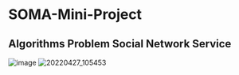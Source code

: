 # SOMA-Mini-Project
## Algorithms Problem Social Network Service


![image](https://user-images.githubusercontent.com/75887645/165422794-35450216-82fd-4dbc-a251-7e4eeee2c764.png)
![20220427_105453](https://user-images.githubusercontent.com/75887645/165422674-6d134d64-1d42-424d-9fc4-a4db6afa0a60.png)

